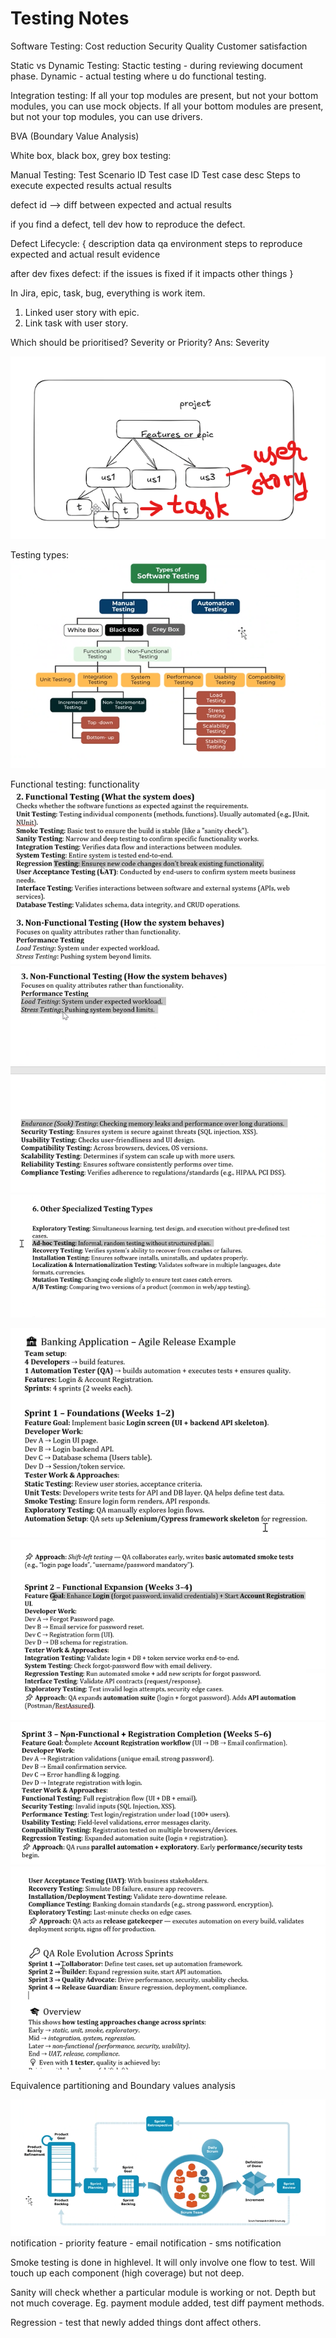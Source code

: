 # Testing Notes

Software Testing:
Cost reduction
Security
Quality
Customer satisfaction

Static vs Dynamic Testing:
Stactic testing - during reviewing document phase.
Dynamic - actual testing where u do functional testing.

Integration testing:
If all your top modules are present, but not your bottom modules, you can use mock objects.
If all your bottom modules are present, but not your top modules, you can use drivers.

BVA (Boundary Value Analysis)

White box, black box, grey box testing:

Manual Testing:
Test Scenario ID
Test case ID
Test case desc
Steps to execute
expected results
actual results

defect id --> diff between expected and actual results

if you find a defect, tell dev how to reproduce the defect.

Defect Lifecycle: {
description
data
qa environment
steps to reproduce
expected and actual result
evidence

after dev fixes defect:
if the issues is fixed
if it impacts other things
}

In Jira, epic, task, bug, everything is work item.

1. Linked user story with epic.
2. Link task with user story.

Which should be prioritised? Severity or Priority? Ans: Severity

![Hierarchy of Project](image-9.png)

Testing types:
![types](image.png)

Functional testing: functionality
![alt text](image-1.png)
![alt text](image-2.png)
![alt text](image-3.png)

![Sprint 1](image-5.png)
![Sprint 2](image-6.png)
![Sprint 3](image-7.png)
![Roles](image-8.png)

Equivalence partitioning and Boundary values analysis

![agile](image-4.png)
notification - priority feature
    - email notification
    - sms notification

Smoke testing is done in highlevel. It will only involve one flow to test. Will touch up each component (high coverage) but not deep.

Sanity will check whether a particular module is working or not. Depth but not much coverage. Eg. payment module added, test diff payment methods.

Regression - test that newly added things dont affect others.